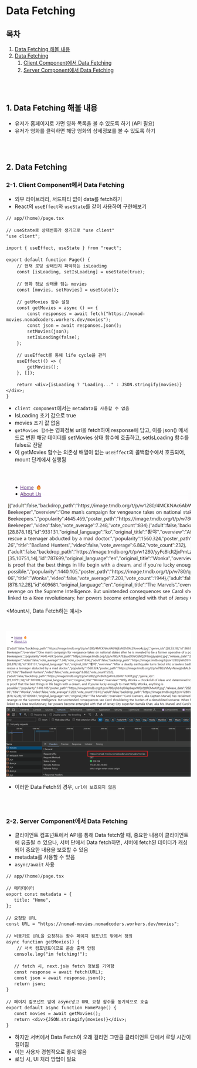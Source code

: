 # Data Fetching

## 목차

1. [Data Fetching 해볼 내용](#1-data-fetching-해볼-내용)
2. [Data Fetching](#2-data-fetching)
    1. [Client Component에서 Data Fetching](#2-1-client-component에서-data-fetching)
    2. [Server Component에서 Data Fetching](#2-2-server-component에서-data-fetching)

<br>
<br>

## 1. Data Fetching 해볼 내용

- 유저가 홈페이지로 가면 영화 목록을 볼 수 있도록 하기 (API 필요)
- 유저가 영화를 클릭하면 해당 영화의 상세정보를 볼 수 있도록 하기

<br>
<br>

## 2. Data Fetching

### 2-1. Client Component에서 Data Fetching

- 외부 라이브러리, 서드파티 없이 data를 fetch하기
- React의 `useEffect`와 `useState`를 같이 사용하여 구현해보기

```tsx
// app/(home)/page.tsx

// useState로 상태변화가 생기므로 "use client"
"use client";

import { useEffect, useState } from "react";

export default function Page() {
    // 현재 로딩 상태인지 파악하는 isLoading
    const [isLoading, setIsLoading] = useState(true);
    
    // 영화 정보 상태를 담는 movies
    const [movies, setMovies] = useState();
    
    // getMovies 함수 설정
    const getMovies = async () => {
        const responses = await fetch("https://nomad-movies.nomadcoders.workers.dev/movies");
        const json = await responses.json();
        setMovies(json);
        setIsLoading(false);
    };
    
    // useEffect를 통해 life cycle을 관리
    useEffect(() => {
        getMovies();
    }, []);
    
    return <div>{isLoading ? "Loading..." : JSON.stringify(movies)}</div>;
}
```

- `client component`에서는 `metadata를 사용할 수 없음`
- IsLoading 초기 값으로 true
- movies 초기 값 없음
- `getMovies 함수`는 영화정보 url을 fetch하여 response에 담고, 이를 json() 메서드로 변환 해당 데이터를 setMovies 상태 함수에 호출하고, setIsLoading 함수를 false로 전달
- 이 getMovies 함수는 의존성 배열이 없는 `useEffect`의 콜백함수에서 호출되어, mount 단계에서 실행됨

<br>

![data_fetch](../img/Nextjs_data_fetch.gif)

<Mount시, Data Fetch하는 예시>

<br>

![url 비보호](../img/Nextjs_data_fetch_url.png)

- 이러한 Data Fetch의 경우, `url이 보호되지 않음`

<br>
<br>

### 2-2. Server Component에서 Data Fetching

- 클라이언트 컴포넌트에서 API를 통해 Data fetch할 때, 중요한 내용이 클라이언트에 유출될 수 있으나, 서버 단에서 Data fetch하면, 서버에 fetch된 데이터가 캐싱되어 중요한 내용을 보호할 수 있음
- metadata를 사용할 수 있음
- `async/await` 사용

```tsx
// app/(home)/page.tsx

// 메타데이터
export const metadata = {
   title: "Home",
};

// 요청할 URL
const URL = "https://nomad-movies.nomadcoders.workers.dev/movies";

// 비동기로 URL을 요청하는 함수 페이지 컴포넌트 밖에서 정의
async function getMovies() {
    // 서버 컴포넌트이므로 콘솔 출력 안됨
   console.log("im fetching!");
   
   // fetch 시, next.js는 fetch 정보를 기억함
   const response = await fetch(URL);
   const json = await response.json();
   return json;
}

// 페이지 컴포넌트 앞에 async넣고 URL 요청 함수를 동기적으로 호출
export default async function HomePage() {
   const movies = await getMovies();
   return <div>{JSON.stringify(movies)}</div>;
}
```

- 하지만 서버에서 Data Fetch이 오래 걸리면 그만큼 클라이언트 단에서 로딩 시간이 길어짐
- 이는 사용자 경험적으로 좋지 않음
- 로딩 시, UI 처리 방법이 필요